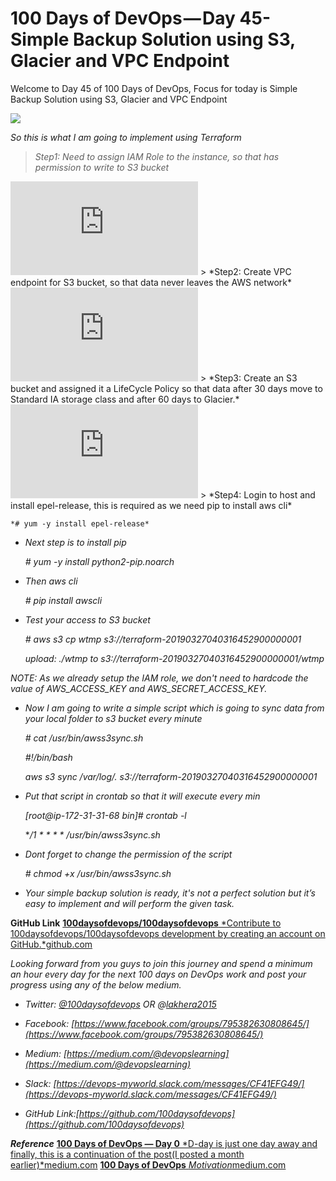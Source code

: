 
# 100 Days of DevOps — Day 45-Simple Backup Solution using S3, Glacier and VPC Endpoint

Welcome to Day 45 of 100 Days of DevOps, Focus for today is Simple Backup Solution using S3, Glacier and VPC Endpoint

![](https://cdn-images-1.medium.com/max/2264/1*gqD38RVO5eB-87TQYSsMXg.jpeg)

*So this is what I am going to implement using Terraform*
> *Step1: Need to assign IAM Role to the instance, so that has permission to write to S3 bucket*

<iframe src="https://medium.com/media/e31bea9850e9d5ee4575c322d332f597" frameborder=0></iframe>
> *Step2: Create VPC endpoint for S3 bucket, so that data never leaves the AWS network*

<iframe src="https://medium.com/media/cd8265a0a397e9b050e12c03bff36857" frameborder=0></iframe>
> *Step3: Create an S3 bucket and assigned it a LifeCycle Policy so that data after 30 days move to Standard IA storage class and after 60 days to Glacier.*

<iframe src="https://medium.com/media/77a3649d5797c342f08d6337ceca8609" frameborder=0></iframe>
> *Step4: Login to host and install epel-release, this is required as we need pip to install aws cli*

    *# yum -y install epel-release*

* *Next step is to install pip*

    *# yum -y install python2-pip.noarch*

* *Then aws cli*

    *# pip install awscli*

* *Test your access to S3 bucket*

    *# aws s3 cp wtmp s3://terraform-20190327040316452900000001*

    *upload: ./wtmp to s3://terraform-20190327040316452900000001/wtmp*

*NOTE: As we already setup the IAM role, we don't need to hardcode the value of AWS_ACCESS_KEY and AWS_SECRET_ACCESS_KEY.*

* *Now I am going to write a simple script which is going to sync data from your local folder to s3 bucket every minute*

    *# cat /usr/bin/awss3sync.sh*

    *#!/bin/bash*

    *aws s3 sync /var/log/. s3://terraform-20190327040316452900000001*

* *Put that script in crontab so that it will execute every min*

    *[root@ip-172-31-31-68 bin]# crontab -l*

    **/1 * * * * /usr/bin/awss3sync.sh*

* *Dont forget to change the permission of the script*

    *# chmod +x /usr/bin/awss3sync.sh*

* *Your simple backup solution is ready, it's not a perfect solution but it’s easy to implement and will perform the given task.*

**GitHub Link**
[**100daysofdevops/100daysofdevops**
*Contribute to 100daysofdevops/100daysofdevops development by creating an account on GitHub.*github.com](https://github.com/100daysofdevops/100daysofdevops/tree/master/backup_solution)

*Looking forward from you guys to join this journey and spend a minimum an hour every day for the next 100 days on DevOps work and post your progress using any of the below medium.*

* *Twitter: [@100daysofdevops](http://twitter.com/100daysofdevops) OR @[lakhera2015](https://twitter.com/lakhera2015)*

* *Facebook: [https://www.facebook.com/groups/795382630808645/](https://www.facebook.com/groups/795382630808645/)*

* *Medium: [https://medium.com/@devopslearning](https://medium.com/@devopslearning)*

* *Slack: [https://devops-myworld.slack.com/messages/CF41EFG49/](https://devops-myworld.slack.com/messages/CF41EFG49/)*

* *GitHub Link:[https://github.com/100daysofdevops](https://github.com/100daysofdevops)*

***Reference***
[**100 Days of DevOps — Day 0**
*D-day is just one day away and finally, this is a continuation of the post(I posted a month earlier)*medium.com](https://medium.com/@devopslearning/100-days-of-devops-day-0-4f2c9750542d)
[**100 Days of DevOps**
*Motivation*medium.com](https://medium.com/@devopslearning/100-days-of-devops-81faf13bf772)
